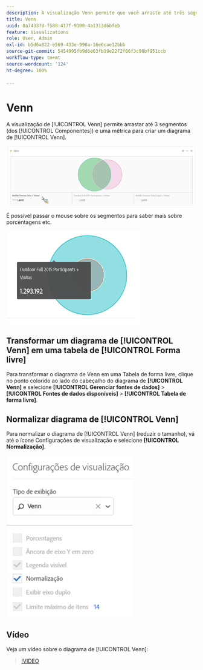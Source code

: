 ```yaml
---
description: A visualização Venn permite que você arraste até três segmentos (de Componentes) e uma métrica para criar um diagrama Venn.
title: Venn
uuid: 0a743378-f588-417f-9108-4a1313d6bfeb
feature: Visualizations
role: User, Admin
exl-id: b5d6a822-e569-433e-990a-16e6cae12bbb
source-git-commit: 5454995fb9d6e63fb19e2272f66f3c96bf951ccb
workflow-type: tm+mt
source-wordcount: '124'
ht-degree: 100%

---
```


# Venn

A visualização de [!UICONTROL Venn] permite arrastar até 3 segmentos (dos [!UICONTROL Componentes]) e uma métrica para criar um diagrama de [!UICONTROL Venn].

![](assets/venn.png)

É possível passar o mouse sobre os segmentos para saber mais sobre porcentagens etc.

![](assets/venn_hover.png)

## Transformar um diagrama de [!UICONTROL Venn] em uma tabela de [!UICONTROL Forma livre] 

Para transformar o diagrama de Venn em uma Tabela de forma livre, clique no ponto colorido ao lado do cabeçalho do diagrama de **[!UICONTROL Venn]** e selecione **[!UICONTROL Gerenciar fontes de dados]** > **[!UICONTROL Fontes de dados disponíveis]** > **[!UICONTROL Tabela de forma livre]**.

## Normalizar diagrama de [!UICONTROL Venn] 

Para normalizar o diagrama de [!UICONTROL Venn] (reduzir o tamanho), vá até o ícone Configurações de visualização e selecione **[!UICONTROL Normalização]**.

![](assets/normalization.png)

## Vídeo

Veja um vídeo sobre o diagrama de [!UICONTROL Venn]:

>[!VIDEO](https://video.tv.adobe.com/v/335798/?quality=12)
